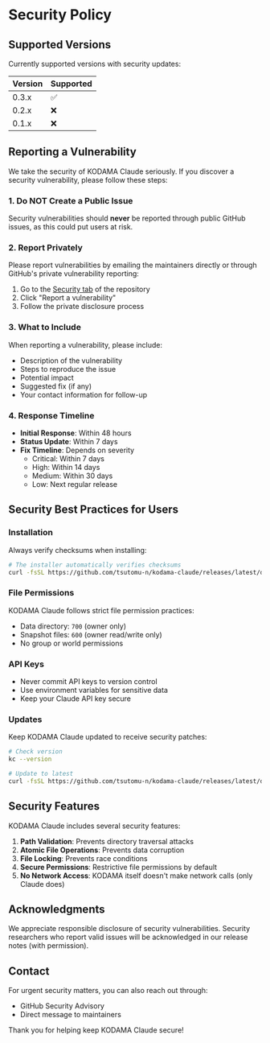 # Security Policy

## Supported Versions

Currently supported versions with security updates:

| Version | Supported          |
| ------- | ------------------ |
| 0.3.x   | :white_check_mark: |
| 0.2.x   | :x:                |
| 0.1.x   | :x:                |

## Reporting a Vulnerability

We take the security of KODAMA Claude seriously. If you discover a security vulnerability, please follow these steps:

### 1. Do NOT Create a Public Issue

Security vulnerabilities should **never** be reported through public GitHub issues, as this could put users at risk.

### 2. Report Privately

Please report vulnerabilities by emailing the maintainers directly or through GitHub's private vulnerability reporting:

1. Go to the [Security tab](https://github.com/tsutomu-n/kodama-claude/security) of the repository
2. Click "Report a vulnerability"
3. Follow the private disclosure process

### 3. What to Include

When reporting a vulnerability, please include:

- Description of the vulnerability
- Steps to reproduce the issue
- Potential impact
- Suggested fix (if any)
- Your contact information for follow-up

### 4. Response Timeline

- **Initial Response**: Within 48 hours
- **Status Update**: Within 7 days
- **Fix Timeline**: Depends on severity
  - Critical: Within 7 days
  - High: Within 14 days
  - Medium: Within 30 days
  - Low: Next regular release

## Security Best Practices for Users

### Installation

Always verify checksums when installing:
```bash
# The installer automatically verifies checksums
curl -fsSL https://github.com/tsutomu-n/kodama-claude/releases/latest/download/install.sh | bash
```

### File Permissions

KODAMA Claude follows strict file permission practices:
- Data directory: `700` (owner only)
- Snapshot files: `600` (owner read/write only)
- No group or world permissions

### API Keys

- Never commit API keys to version control
- Use environment variables for sensitive data
- Keep your Claude API key secure

### Updates

Keep KODAMA Claude updated to receive security patches:
```bash
# Check version
kc --version

# Update to latest
curl -fsSL https://github.com/tsutomu-n/kodama-claude/releases/latest/download/install.sh | bash
```

## Security Features

KODAMA Claude includes several security features:

1. **Path Validation**: Prevents directory traversal attacks
2. **Atomic File Operations**: Prevents data corruption
3. **File Locking**: Prevents race conditions
4. **Secure Permissions**: Restrictive file permissions by default
5. **No Network Access**: KODAMA itself doesn't make network calls (only Claude does)

## Acknowledgments

We appreciate responsible disclosure of security vulnerabilities. Security researchers who report valid issues will be acknowledged in our release notes (with permission).

## Contact

For urgent security matters, you can also reach out through:
- GitHub Security Advisory
- Direct message to maintainers

Thank you for helping keep KODAMA Claude secure!